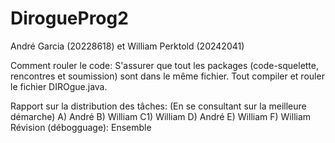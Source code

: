 # DirogueProg2
André Garcia (20228618) et William Perktold (20242041)

Comment rouler le code:
S'assurer que tout les packages (code-squelette, rencontres et soumission) sont dans le même fichier. Tout compiler et rouler le fichier DIROgue.java.

Rapport sur la distribution des tâches:
(En se consultant sur la meilleure démarche)
A) André
B) William
C1) William
D) André
E) William 
F) William
Révision (débogguage): Ensemble
